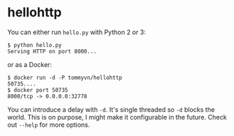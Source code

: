 # hellohttp

You can either run `hello.py` with Python 2 or 3:

```
$ python hello.py
Serving HTTP on port 8000...
```

or as a Docker:
```
$ docker run -d -P tommyvn/hellohttp
50735....
$ docker port 50735
8000/tcp -> 0.0.0.0:32778
```

You can introduce a delay with `-d`. It's single threaded so `-d` blocks the world. This is on purpose, I might make it configurable in the future. Check out `--help` for more options.
